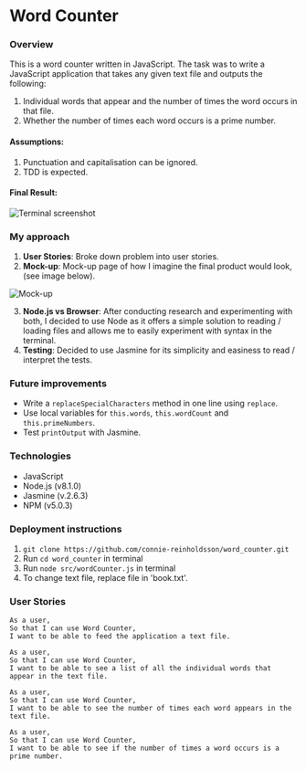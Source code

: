# Word Counter

### Overview
This is a word counter written in JavaScript. The task was to write a JavaScript application that takes any given text file and outputs the following:

1. Individual words that appear and the number of times the word occurs in that file.
2. Whether the number of times each word occurs is a prime number.

#### Assumptions:
1. Punctuation and capitalisation can be ignored.
2. TDD is expected.

#### Final Result:

![Terminal screenshot](https://github.com/connie-reinholdsson/word_counter_tech_test/blob/readme-update/images/Screenshot%202017-06-12%2016.22.06.png)

### My approach
1. **User Stories**: Broke down problem into user stories.
2. **Mock-up**: Mock-up page of how I imagine the final product would look, (see image below).

![Mock-up](https://github.com/connie-reinholdsson/word_counter_tech_test/blob/readme-update/images/20170612_121153.jpg)

3. **Node.js vs Browser**: After conducting research and experimenting with both, I decided to use Node as it offers a simple solution to reading / loading files and allows me to easily experiment with syntax in the terminal.
4. **Testing**: Decided to use Jasmine for its simplicity and easiness to read / interpret the tests.

### Future improvements
- Write a ```replaceSpecialCharacters``` method in one line using ```replace```.
- Use local variables for ```this.words```, ```this.wordCount``` and ```this.primeNumbers```.
- Test ```printOutput``` with Jasmine.

### Technologies
- JavaScript
- Node.js (v8.1.0)
- Jasmine (v.2.6.3)
- NPM (v5.0.3)

### Deployment instructions
1. ```git clone https://github.com/connie-reinholdsson/word_counter.git```
2. Run ```cd word_counter``` in terminal
2. Run ```node src/wordCounter.js``` in terminal
3. To change text file, replace file in 'book.txt'.

### User Stories
```
As a user,
So that I can use Word Counter,
I want to be able to feed the application a text file.
```
```
As a user,
So that I can use Word Counter,
I want to be able to see a list of all the individual words that appear in the text file.
```
```
As a user,
So that I can use Word Counter,
I want to be able to see the number of times each word appears in the text file.
```
```
As a user,
So that I can use Word Counter,
I want to be able to see if the number of times a word occurs is a prime number.
```
